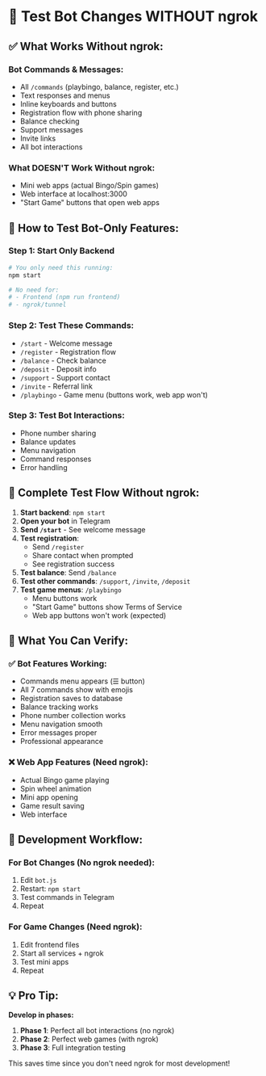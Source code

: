 # 🤖 Test Bot Changes WITHOUT ngrok

## ✅ **What Works Without ngrok:**

### **Bot Commands & Messages:**
- All `/commands` (playbingo, balance, register, etc.)
- Text responses and menus
- Inline keyboards and buttons
- Registration flow with phone sharing
- Balance checking
- Support messages
- Invite links
- All bot interactions

### **What DOESN'T Work Without ngrok:**
- Mini web apps (actual Bingo/Spin games)
- Web interface at localhost:3000
- "Start Game" buttons that open web apps

## 🚀 **How to Test Bot-Only Features:**

### **Step 1: Start Only Backend**
```bash
# You only need this running:
npm start

# No need for:
# - Frontend (npm run frontend)  
# - ngrok/tunnel
```

### **Step 2: Test These Commands:**
- `/start` - Welcome message
- `/register` - Registration flow  
- `/balance` - Check balance
- `/deposit` - Deposit info
- `/support` - Support contact
- `/invite` - Referral link
- `/playbingo` - Game menu (buttons work, web app won't)

### **Step 3: Test Bot Interactions:**
- Phone number sharing
- Balance updates
- Menu navigation
- Command responses
- Error handling

## 📱 **Complete Test Flow Without ngrok:**

1. **Start backend**: `npm start`
2. **Open your bot** in Telegram
3. **Send `/start`** - See welcome message
4. **Test registration**:
   - Send `/register`
   - Share contact when prompted
   - See registration success
5. **Test balance**: Send `/balance`
6. **Test other commands**: `/support`, `/invite`, `/deposit`
7. **Test game menus**: `/playbingo`
   - Menu buttons work
   - "Start Game" buttons show Terms of Service
   - Web app buttons won't work (expected)

## 🎯 **What You Can Verify:**

### ✅ **Bot Features Working:**
- Commands menu appears (☰ button)
- All 7 commands show with emojis
- Registration saves to database
- Balance tracking works
- Phone number collection works
- Menu navigation smooth
- Error messages proper
- Professional appearance

### ❌ **Web App Features (Need ngrok):**
- Actual Bingo game playing
- Spin wheel animation
- Mini app opening
- Game result saving
- Web interface

## 🔄 **Development Workflow:**

### **For Bot Changes (No ngrok needed):**
1. Edit `bot.js`
2. Restart: `npm start`  
3. Test commands in Telegram
4. Repeat

### **For Game Changes (Need ngrok):**
1. Edit frontend files
2. Start all services + ngrok
3. Test mini apps
4. Repeat

## 💡 **Pro Tip:**

**Develop in phases:**
1. **Phase 1**: Perfect all bot interactions (no ngrok)
2. **Phase 2**: Perfect web games (with ngrok)
3. **Phase 3**: Full integration testing

This saves time since you don't need ngrok for most development!
